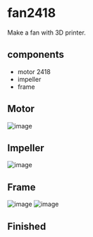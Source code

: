 # fan2418
Make a fan with 3D printer.

## components
* motor 2418
* impeller
* frame

## Motor
![image](https://github.com/github150620/fan2418/blob/master/motor.jpg)

## Impeller
![image](https://github.com/github150620/fan2418/blob/master/impeller-entity.jpg)

## Frame
![image](https://github.com/github150620/fan2418/blob/master/frame-preview.png)
![image](https://github.com/github150620/fan2418/blob/master/frame-entity.jpg)

## Finished
